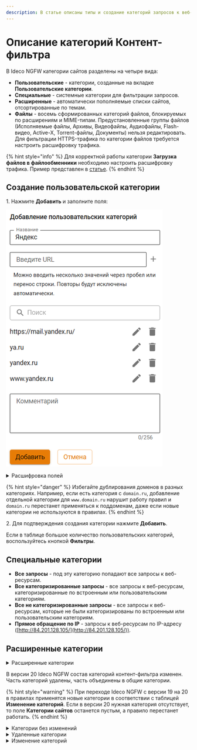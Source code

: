 ```yaml
---
description: В статье описаны типы и создание категорий запросов к веб-ресурсам.
---
```


# Описание категорий Контент-фильтра

В Ideco NGFW категории сайтов разделены на четыре вида:

* **Пользовательские** - категории, созданные на вкладке **Пользовательские категории**.
* **Специальные** - системные категории для фильтрации запросов.
* **Расширенные** - автоматически пополняемые списки сайтов, отсортированные по темам.
* **Файлы** - восемь сформированных категорий файлов, блокируемых по расширениям и MIME-типам. Предустановленные группы файлов (Исполняемые файлы, Архивы, Видеофайлы, Аудиофайлы, Flash-видео, Active-X, Torrent-файлы, Документы) нельзя редактировать. Для фильтрации HTTPS-трафика по категории файлов требуется настроить расшифровку трафика.

{% hint style="info" %}
Для корректной работы категории **Загрузка файлов в файлообменники** необходимо настроить расшифровку трафика. Пример представлен в [статье](/settings/access-rules/content-filter/rules.md#blokirovka-zagruzki-failov-v-failoobmenniki).
{% endhint %}

## Создание пользовательской категории

1\. Нажмите **Добавить** и заполните поля:

![](/.gitbook/assets/content-filter16.png)

<details>

<summary>Расшифровка полей</summary>

* **Название** - название пользовательской категории, которое будет использоваться при настройке правила **Контент-фильтра**.
* **Введите URL** - адрес сайта/страницы или доменное имя (одно или несколько значений через пробел). Используйте следующие маски:
  * `1.1.1.1` - любой IP-адрес;
  * `test.ru`;
  * `www.test.ru`;
  * `http://www.test.ru/` или `https://www.test.ru/`;
  * `https://www.test.ru:8080`;
  * `https://xn--41a.xn-p1acf/` - punycode.
  * `*.test.ru` - для всех доменов третьего и выше уровней. **Важно:** такая маска не включает домен второго уровня test.ru, чтобы его включить достаточно указать домен test.ru (все его поддомены также попадут под это правило).

{% hint style="info" %}
Если URL или домен содержит специальные символы (。или •), оставьте их в исходном виде. Адрес будет автоматически закодирован в формат punycode.
{% endhint %}

* **Поиск** - поле поиска добавленных URL.
* **Комментарий** - можно заполнить или оставить пустым.

</details>

{% hint style="danger" %}
Избегайте дублирования доменов в разных категориях. Например, если есть категория с `domain.ru`, добавление отдельной категории для `www.domain.ru` нарушит работу правил и `domain.ru` перестанет применяться к поддоменам, даже если новые категории не используются в правилах.
{% endhint %}

2\. Для подтверждения создания категории нажмите **Добавить**.

Если в таблице большое количество пользовательских категорий, воспользуйтесь кнопкой **Фильтры**.

## Специальные категории

* **Все запросы** - под эту категорию попадают все запросы к веб-ресурсам.
* **Все категоризированные запросы** - все запросы к веб-ресурсам, категоризированные по встроенным или пользовательским категориям.
* **Все не категоризированные запросы** - все запросы к веб-ресурсам, которые не были категоризированы по встроенным или пользовательским категориям.
* **Прямое обращение по IP** - запросы к веб-ресурсам по IP-адресу ([http://84.201.128.105/](http://84.201.128.105/)).

## Расширенные категории

<details>
<summary>Расширенные категории</summary>

Для обновления расширенных категорий включите опцию **Расширенная база категорий** на вкладке **Настройки**.

**Категория** | **Описание** 
---|---
 Сети зараженных устройств и управляющие серверы | Интернет-серверы, использующиеся для управления ботнетами 
 Content Delivery Networks | CDN-серверы, на которых кешируется часть контента или страница целиком 
 Автомобили и транспорт | Сайты о транспортных средствах, включая продажу, продвижение, обсуждение, ресурсы производителей и онлайн-магазины 
 Агрессия, расизм, терроризм | Веб-сайты, предоставляющие информацию о том, как совершить незаконную деятельность, такую как кража, убийство, создание бомбы, вскрытие замка и т. д. Веб-сайты, содержащие призывы к сомнительным действиям, таким как насилие и агрессия. Веб-сайты, призывающие к экстремизму, дискриминации по половому, расовому, религиозному и другим признакам 
 Алкоголь и табак | Веб-сайты, призывающие к употреблению алкоголя (или оправдывающие его употребление), а также сайты, осуществляющие продажу алкогольной продукции, включая пиво, вина и т. д. Веб-сайты, призывающие к употреблению табачной продукции (сигареты, сигары, трубки и т. д.) 
 Аниме | Веб-сайты, на которых размещены мультипликационные ТВ-шоу, фильмы, комиксы 
 Астрология | Веб-сайты об астрологии, гороскопах, а также предсказаниях по звездам или знаку зодиака 
 Бизнес, экономика, маркетинг | Веб-сайты о бизнесе и услугах. В эту категорию включены ресурсы, которые не подлежат более точному категорированию, чем бизнес и услуги. Сайты об управлении запасами, включая транспортировку, склад, дистрибуцию, хранение, выполнение и доставку заказов. Веб-сайты, посвященные науке, искусству и бизнесу, связанному с сельским хозяйством (производство зерновых культур, подъем домашнего скота, продуктов, услуг и т. д.). 
 Блоги и персональные сайты | Персональные страницы, включая блоги и другие средства обмена новостями, мнениями и информацией об авторе, а также домашние и семейные страницы 
 Веб-почта | Службы, предоставляющие пользователям веб-доступ к почтовым ящикам. Как правило, речь идет о бесплатных ящиках 
 Войска и вооружения | Веб-сайты об оружии и силовых структурах. Веб-сайты, спонсируемые вооруженными силами и иными государственными военными учреждениями 
 Вредоносное ПО | Веб-сайты, которые были скомпрометированы злоумышленниками и выглядят как официальные ресурсы, но на самом деле содержат вредоносный код. Сайты, идентифицированные как шпионские, пересылающие информацию о посетителях по специальному адресу. Сайты, на которых размещены вирусы, эксплоиты и другое вредоносное ПО. Сайты с ПО, пересылающим информацию на центральный сервер, включая шпионское ПО и клавиатурные шпионы 
 Грубость, матершина, непристойность | Сайты с непристойными, бранными словами 
 Дом, семья, хобби | Веб-сайты, которые раскрывают вопросы о семейных отношениях и обустройства дома, включая информацию о воспитании, внутреннем украшении, озеленении, уборке, семье и т. д. Сайты, содержащие информацию, продукты и услуги для домашних животных. Веб-сайты, содержащие информацию о различных ремеслах и хобби, таких как вышивание, коллекционирование, авиамоделирование и т. д. 
 Досуг и развлечения | Сайты, позволяющие пользователям отправлять и принимать открытки. Сайты о еде: от ресторанов и кафе до рецептов и советов по готовке. Веб-сайты, посвященные онлайн-тотализаторам, соревнованиям, распродажам и лотереям, которые создаются для изучения потребительских предпочтений, а также могут использоваться в качестве элемента различной маркетинговой деятельности. Веб-сайты, предлагающие приобретение скидочных купонов (купонаторы). Веб-сайты, посвященные моде и красоте, включая сайты, связанные с модой и содержащие информацию об одежде, ювелирных украшениях, косметике и парфюме. Сайты, посвященные паркам и иным зонам, предназначенным для оздоровительных активностей, таких как плавание, скейтбординг, альпинизм и т. д. Веб-сайты, посвященные новостям о знаменитостях, телешоу, фильмах и шоу-бизнесе в целом. Веб-сайты, посвященные фитнесу и другим оздоровительным активностям 
 Здоровье и здравоохранение | Веб-страницы, на которых обсуждаются аборты с медицинской, юридической, исторической и других точек зрения. Веб-сайты, одобряющие применение абортов. Веб-сайты, осуждающие применение абортов. Сайты о домах престарелых и тематические сообщества, включая уход за больными и хосписную помощь. Веб-сайты, посвященные личному здоровью, медицинским услугам, медицинскому оборудованию, процедурам, психическому здоровью, больницам и клиникам. Сайты с информацией о здоровом питании, похудении, диетах, программах похудения и пищевой аллергии. Сайты, содержащие сведения о витаминах и других веществах нерегулируемого оборота. Сайты, предлагающие информацию и помощь при алкогольной, наркотической, игровой зависимостях, а также расстройствах пищевого поведения (анорексия и пр.). Веб-сайты, содержащие информацию о лекарственных препаратах (включая легальные наркотические вещества), а также их применении 
 Знакомства | Веб-сайты, посвященные знакомствам, браку и т. д. 
 ИИ Чат-боты | Программы, которые имитируют человеческое общение через текстовые или голосовые сообщения 
 Интернет-библиотеки | Сайты, на которых представлена литература, включая беллетристику и документальные романы, стихи и биографии 
 Интернет-магазины | Интернет-магазины и иные сайты, предлагающие совершить онлайн-покупки 
 Искусство | Категория не содержит адресов и будет удалена в будущем 
 Казино, лотереи, тотализаторы | Сайты казино и прочих игровых систем 
 Компьютерные игры | Веб-сайты, посвященные компьютерным играм, а также сайты с онлайн-играми 
 Компьютеры и Интернет | Сайты, предлагающие услуги веб-хостинга, блог-хостинга, интернет-провайдеры и телекоммуникационные компании. Веб-сайты, позволяющие совершать звонки через web или сайты программных продуктов, которые предназначены для совершения звонков через интернет. Веб-сайты организаций, предоставляющих услуги в сфере информационной безопасности. Сайты производителей мобильных телефонов, включая сайты, осуществляющие продажу мобильных телефонов и аксессуаров к ним. Сайты о компьютерном оборудовании, ПО, периферии, сетях данных, электронике, а также ресурсы производителей соответствующих товаров и услуг. Сайты, предоставляющие удаленный доступ к частным компьютерам и сетям, ресурсам интернета (файлам и веб-приложениям) 
 Наркотики | Сайты, на которых представлена информация о марихуане, ее выращивании или курении, включая сайты, посвященные легальному использованию марихуаны, например, в медицине. Веб-сайты, призывающие к употреблению наркотических веществ, включая неправильное употребление лекарственных препаратов 
 Наука и технологии | Веб-сайты, посвященные строительству, проектированию зданий и сооружений, архитектуре, а также организациям или услугам, связанным с дизайном, строительством и строительным проектированием. Веб-сайты, посвященные исследованиям в области генетики, а также сайты исследовательских институтов и организаций, работающих в сфере биотехнологий. Сайты, посвященные бизнесу, связанному с промышленным производством. Веб-сайты, посвященные веб-дизайну, стандартизации в интернете (например, RFC), спецификациям протоколов, новостям и другим широким обсуждениям технологий 
 Недвижимость | Веб-сайты, посвященные вопросам, связанным с недвижимостью (приобретение, продажа, аренда и т. д.) 
 Неизвестные сайты | Сайты с нераспознаваемым контентом, что не позволяет их категоризировать. Веб-сайты, которые не могут быть однозначно отнесены ни к одной из категорий 
 Неиспользуемые домены | Веб-сайты, которые используются в качестве "заглушек" для приобретенных, но не используемых доменных имен. Сайты, перенаправляющие посетителя на другие ресурсы 
 Некоммерческие организации | Сайты с информацией о благотворительных учреждениях и других некоммерческих филантропических организациях 
 Новости и СМИ | Новостные веб-ресурсы. Сайты газет, журналов, новостные ленты 
 Образование и учебные учреждения | Сайты и ресурсы сообществ, создающих информационные документы, доступные на редактирование всем участникам. Словари и переводчики с иностранных языков. Веб-сайты школ, университетов и иных образовательных учреждений. Веб-сайты, на которых размещены академические публикации, журналы, результаты исследований, учебные планы, а также онлайн-курсы, учебники и т. д. 
 Онлайн-реклама и баннеры | Веб-страницы, строго посвященные рекламе, баннерам или выскакивающим окнам с рекламой. Веб-сайты, рекламируемые с помощью спама 
 Плагиат и рефераты | Сайты с ответами к тестам, готовыми сочинениями, пошаговыми решениями задач и аналогичные ресурсы, которые могут использоваться для списывания 
 Платные сайты сотовых операторов | Сайты сотовых операторов, за доступ к которым взимается отдельная плата с абонента 
 Поисковые системы | Сайты и поисковые машины, используемые для поиска изображений и возвращающие результаты, содержащие миниатюры последних. Поисковые системы, осуществляющие поиск по веб-сайтам, новостным группам, картинкам и другому контенту 
 Политика, общество, закон | Сайты о законодательстве, политике, партиях, выборах, их результатах и мнениях 
 Порнография и секс | Сайты, содержащие изображения или видео с откровенной демонстрацией полового акта или обнаженного тела. Сайты, предлагающие продукты и услуги, связанные с сексом, но не содержащие обнаженной натуры и других откровенных изображений 
 Порталы | Сайты, относящиеся к продуктам и услугам, касающимся безопасности, за исключением компьютерной. Веб-сайты с продуктовыми списками и каталогами без возможности совершить онлайн-покупку. Сайты, призванные помочь покупателям сравнить магазины, продукты и цены, но не торгующие онлайн. Сайты брокерских компаний, осуществляющих онлайн-торговлю ценными бумагами и т. д. Сайты, посвященные программам для управления личной информацией, например, приложения для управления со списками задач, календарями, адресные книги и т. д. Веб-ресурсы, предоставляющие доступ к настраиваемым персональным порталам, включая "желтые страницы" и другие каталоги. Сайты, содержащие справочные материалы и наборы данных: атласы, словари, энциклопедии, переписи и т. п. 
 Правительство | Веб-сайты, посвященные государственным организациям, включая полицию, пожарные службы, избирательные комиссии, спонсируемые государством исследования и программы 
 Прокси и анонимайзеры | Веб-сайты, предназначенные для обхода сетевых фильтров. Такие ресурсы могут быть использованы сотрудниками компании с целью посещения запрещенных сайтов 
 Работа и найм | Веб-сайты, посвященные поиску работы, включая рекрутинговые агентства 
 Радио и музыка онлайн | Сайты-хранилища, вещающие музыку или другой аудио контент (может потребить всю доступную ширину канала компании). Веб-сайты, посвященные музыке. Интернет-радио, файлы в формате mp3, информация о музыкальных группах, клипы и т. д. 
 Религия и атеизм | Веб-сайты, ведущие антирелигиозную пропаганду или подвергающие сомнению религиозные, духовные, метафизические, или сверхъестественные воззрения. Сайты, посвященные религиям, не находящимся в мейнстриме или не входящим в ТОП-10 мировых религий (народные религии, мистика, культы и секты). Сайты об основных мировых религиях, а также общерелигиозной тематики и теологические 
 Сайты для взрослых | Веб-сайты, на которых обсуждаются вопросы, связанные с нетрадиционной сексуальной ориентацией. Материалы, неуместные для детей: безвкусные, жестокие (в том числе, по отношению к животным), туалетный юмор и т. п. Сайты с фотографиями и видеороликами, на которых изображены девушки в сексуальной провокационной одежде, например, в дамском белье. Сайты с обучающими материалами и клиническими пояснениями о сексе, безопасном сексе, беременности, родам и т. п., ориентированные на детей и подростков. Сайты, в содержании которых обязательно содержится материал, предназначенный только для взрослой аудитории. Там может быть затронута сексуальная тематика или не учебные материалы. Веб-сайты, содержащие материалы эротического характера (частичное или полное обнажение), исключая порнографические материалы 
 Сайты для детей | Сайты, предназначенные для маленьких детей (до 10 лет), включая игры и развлекательные страницы 
 Сексуальное насилие над детьми (Arachnid) | Веб-сайты с изображениями физического или сексуального насилия над детьми 
 Социальные сети | Сайты социальных сетей - сообществ, в которых люди "дружат" между собой. Социальные сети, а также веб-сайты различных онлайн-сообществ 
 Спорт | Сайты о соревновательных видах спорта, где люди или команды состязаются в атлетических (например, футбол) и прочих (бильярд) дисциплинах. Сайты о любительской охоте на живых животных. Сайты, посвященные тренировкам и соревнованиям по боевым искусствам: бокс, борьба, фехтование и т. п. 
 Торговля и покупки | Веб-сайты, посвященные продажам товаров и услуг через объявления, онлайн-аукционы или через другие нетрадиционные каналы. Сайты производителей игрушек, а также маркетинговые ресурсы и онлайн-магазины игрушек. Сайты, содержащие изображения людей в купальных костюмах. Изображения самих костюмов не попадают в эту категорию. Сайты рекламных и маркетинговых агентств, кроме баннерных сетей. Веб-сайты, которые включают информацию о производителях мебели, розничных магазинах по продаже мебели, столов, стульев, кабинетов и т. д. Веб-сайты, посвященные промышленным торговым группам, лоббистам, союзам, профессиональным организациям и другим ассоциациям, включая сообщества единомышленников 
 Торренты и P2P-сети | Сайты пиринговых сетей. Сайты, размещающие торрент-файлы, позволяющие загрузить потенциально большие файлы по P2P-сетям. Сайты файлообменников 
 Туризм | Веб-сайты, посвященные культурным заведениям, таким как театры, кинотеатры, ночные клубы, фестивали и т. д. Сайты гостиниц, туристических агентств и операторов 
 Файловые архивы | Веб-сайты с каталогами программного обеспечения, включая условно-бесплатное, бесплатное и свободно распространяемое программное обеспечение 
 Федеральный список Минюста | Федеральный список экстремистских материалов, составленный Министерством юстиции РФ 
 Фильмы и видео онлайн | Сайты-хранилища, вещающие видео, в том числе в браузере (может потребить всю доступную ширину канала компании). Сайты о телешоу и фильмах, включая обзоры, программы передач, сюжеты, обсуждения, трейлеры, маркетинг и т. п. 
 Финансы и финансовые учреждения | Веб-сайты банков и иных кредитных учреждений, включая сайты интернет-банков. В эту категорию не входят сайты организаций, предлагающих брокерские услуги. Сайты фондовых рынков. Сайты, содержащие информацию о финансовых котировках, а также инструменты финансового анализа и бюджетного планирования, такие как ипотечные калькуляторы, программное обеспечение для формирования налоговой отчетности и т. д. Веб-сайты, на страницах которых обсуждаются экономические вопросы, инвестиционные стратегии, пенсионное и налоговое планирование 
 Фишинг и поддельные сайты | Веб-сайты, используемые для мошенничества, также известны как фишинговые. Как правило, представляются официальными веб-страницами финансовых или иных учреждений с целью несанкционированного доступа к конфиденциальной информации, например, пин-кодам банковских карт 
 Форумы | Сайты социальных сетей, ориентированных на профессионалов и выстраивание деловых отношений. Сайты форумов, новостных групп, архивы списков рассылки, доски объявлений и аналогичные ресурсы сообществ 
 Фотогалереи | Сайты с архивами фотографий, фотостоки 
 Чаты и мессенджеры | Веб-сайты служб мгновенных сообщений, а также сайтов, призывающих поддерживать контакты с друзьями через сервисы обмена сообщениями. Сайты, предназначенные для обмена короткими текстовыми сообщениями (SMS) между веб-страницей и мобильным телефоном. Онлайн-чаты 
 Юмор | Веб-сайты, содержащие информацию юмористического характера, такую как комиксы, шутки, смешные картинки 

</details>

В версии 20 Ideco NGFW состав категорий контент-фильтра изменен. Часть категорий удалены, часть объединены в общие категории.

{% hint style="warning" %}
При переходе Ideco NGFW с версии 19 на 20 в правилах применятся новые категории в соответствии с таблицей **Изменение категорий**. Если в версии 20 нужная категория отсутствует, то поле **Категории сайтов** останется пустым, а правило перестанет работать.
{% endhint %}

<details>
<summary>Категории без изменений</summary>

* Войска и вооружения
* Знакомства
* ИИ Чат-боты
* Интернет-магазины
* Искусство
* Казино, лотереи, тотализаторы
* Компьютерные игры
* Наркотики
* Недвижимость
* Неизвестные сайты
* Некоммерческие организации
* Образование и учебные учреждения
* Онлайн-реклама и баннеры
* Платные сайты мобильных операторов
* Поисковые системы
* Правительство
* Сайты для детей
* Социальные сети
* Спорт
* Туризм
* Форумы
* Фотогалереи
* Юмор

</details>
<details>
<summary>Удаленные категории</summary>

* Взлом
* Высокий уровень риска
* Криминальные навыки/хакинг
* Оплата за серфинг
* Пиратство и хищение авторских прав
* Природа и ее сохранение
* Системы централизованной аутентификации
* Страхование
* Частные IP-адреса

</details>
<details>
<summary>Изменение категорий</summary>

| v19 | v20 |
|---|---|
| Web-почта | Веб-почта |
| Аборты | Здоровье и здравоохранение |
| Аборты - одобрение | Здоровье и здравоохранение |
| Аборты - осуждение | Здоровье и здравоохранение |
| Автомобили/Транспорт | Автомобили и транспорт |
| Алкоголь | Алкоголь и табак |
| Анонимайзеры | Прокси и анонимайзеры |
| Архитектура | Наука и технологии |
| Астрология и гороскопы | Астрология |
| Атеизм и агностицизм | Религия и атеизм |
| Аудио для прослушивания и скачивания | Радио и музыка онлайн |
| Аукционы и рынки | Торговля и покупки |
| Банки | Финансы и финансовые учреждения |
| Безопасность | Порталы |
| Бизнес и услуги (общая) | Бизнес, экономика, маркетинг |
| Бизнес/Сервисы | Бизнес, экономика, маркетинг |
| Биотехнологии | Наука и технологии |
| Благотворительные учреждения | Некоммерческие организации |
| Ботнеты | Сети зараженных устройств и управляющие серверы |
| Веб-хостинг, интернет-провайдеры и телекоммуникационные компании | Компьютеры и Интернет |
| Видео для прослушивания и скачивания | Фильмы и видео онлайн |
| Виртуальные открытки | Досуг и развлечения |
| Возможный риск | Неизвестные сайты |
| Вооруженные силы | Войска и вооружения |
| Геи, лесбиянки и бисексуалы | Сайты для взрослых |
| Готовые домашние задания | Плагиат и рефераты |
| Для взрослых | Сайты для взрослых |
| Дом, сад и семья | Дом, семья, хобби |
| Дом/Отдых | Дом, семья, хобби |
| Дома престарелых и уход за больными | Здоровье и здравоохранение |
| Домашние животные | Дом, семья, хобби |
| Доставка и логистика | Бизнес, экономика, маркетинг |
| Еда и рестораны | Досуг и развлечения |
| Законодательство и политика | Политика, общество, закон |
| Запаркованные | Неиспользуемые домены |
| Здоровье | Здоровье и здравоохранение |
| Здравоохранение и медицина | Здоровье и здравоохранение |
| Игрушки | Торговля и покупки |
| Изображения жестокого обращения с детьми | Сексуальное насилие над детьми (Arachnid) |
| Интернет и IP-телефония | Компьютеры и Интернет |
| Информационная безопасность | Компьютеры и Интернет |
| Каталоги | Порталы |
| Компьютеры и технологии | Компьютеры и Интернет |
| Конкурсы и опросы | Досуг и развлечения |
| Контент серверы | Content Delivery Networks |
| Криминальные навыки | Агрессия, расизм, терроризм |
| Купальные костюмы | Торговля и покупки |
| Купоны | Досуг и развлечения |
| Литература и книги | Интернет-библиотеки |
| Марихуана | Наркотики |
| Маркетинговые услуги | Торговля и покупки |
| Мгновенные сообщения | Чаты и мессенджеры |
| Мебель для дома и офиса | Торговля и покупки |
| Мобильные телефоны | Компьютеры и Интернет |
| Мода и красота | Досуг и развлечения |
| Музыка | Радио и музыка онлайн |
| Мультфильмы, аниме и комиксы | Аниме |
| Насилие | Агрессия, расизм, терроризм |
| Не для детского просмотра | Сайты для взрослых |
| Недоступные | Неизвестные сайты |
| Неизвестный уровень риска | Неизвестные сайты |
| Нераспознаваемый контент | Неизвестные сайты |
| Нетрадиционные религии и оккультные верования | Религия и атеизм |
| Новости | Новости и СМИ |
| Обзоры продукции и Сравнение цен | Порталы |
| Оборудование, ПО, электроника | Компьютеры и Интернет |
| Онлайн-офисы | Порталы |
| Онлайн-торговля акциями | Финансы и финансовые учреждения |
| Онлайн-управление информацией | Порталы |
| Откровенные изображения | Сайты для взрослых |
| Парки, зоны отдыха и спортивные залы | Досуг и развлечения |
| Переадресация | Запаркованные домены |
| Переводчики | Образование и учебные учреждения |
| Персональные страницы | Блоги и персональные сайты |
| Персональные страницы и блоги | Блоги и персональные сайты |
| Пиринговые сети | Торренты и P2P-сети |
| Питание и диеты | Здоровье и здравоохранение |
| Пищевые добавки и витамины | Здоровье и здравоохранение |
| Поиск работы | Работа и найм |
| Поисковики изображений | Поисковые системы |
| Политика и закон | Политика, общество, закон |
| Порнография | Порнография и секс |
| Порнография/секс | Порнография и секс |
| Порталы | Порталы |
| Производство | Наука и технологии |
| Профессиональные сообщества | Форумы |
| Развлекательные места и события | Туризм |
| Развлекательные новости и сайты про знаменитостей | Досуг и развлечения |
| Развлечения и видео | Категория разделена на две: Фильмы и видео онлайн; Досуг и развлечения |
| Разное | Неизвестные сайты |
| Религии | Религия и атеизм |
| Рестораны | Торговля и покупки |
| Сайты сообществ | Форумы |
| Самопомощь и зависимости | Здоровье и здравоохранение |
| Секс и Эротика | Порнография и секс |
| Сексуальное воспитание и образование | Сайты для взрослых |
| Сельское хозяйство | Бизнес, экономика, маркетинг |
| Сквернословие | Грубость, матершина, непристойность |
| Скомпрометированные | Вредоносное ПО |
| Сообщества лоббистов и торговые ассоциации | Торговля и покупки |
| Социальные сообщества | Социальные сети |
| Спам | Онлайн-реклама и баннеры |
| Список Минюста | Федеральный список Минюста |
| Спонсируемые государством | Правительство |
| Спорт и отдых | Спорт |
| Спортивная охота | Спорт |
| Спортивные соревнования | Спорт |
| Справочные материалы и карты | Порталы |
| Средний уровень риска | Неизвестные сайты |
| Табак | Алкоголь и табак |
| Тайный сбор информации | Вредоносное ПО |
| Текстовые сообщения | Чаты и мессенджеры |
| Телевидение и фильмы | Фильмы и видео онлайн |
| Технологии (в целом) | Наука и технологии |
| Только для взрослых (18+) | Сайты для взрослых |
| Торговля и покупки | Интернет-магазины |
| Торрент-трекеры | Торренты и P2P-сети |
| Транспортные средства | Автомобили и транспорт |
| Удаленный доступ | Компьютеры и Интернет |
| Учебные заведения | Образование и учебные учреждения |
| Учебные материалы и исследования | Образование и учебные учреждения |
| Файловые архивы | Категория разделена на две: Фотогалереи; Компьютеры и Интернет |
| Файловые хранилища | Файловые архивы |
| Файлообменники | Торренты и P2P-сети |
| Фармацевтика | Здоровье и здравоохранение |
| Финансовые инструменты и котировки | Финансы и финансовые учреждения |
| Финансы | Финансы и финансовые учреждения |
| Финансы (в целом) | Финансы и финансовые учреждения |
| Фитнес и Отдых | Досуг и развлечения |
| Фишинг/мошенничество | Фишинг и поддельные сайты |
| Хобби и Досуг | Дом, семья, хобби |
| Центры распространения вредоносного ПО | Вредоносное ПО |
| Центры управления и контроля | Сети зараженных устройств и управляющие серверы |
| Чаты | Чаты и мессенджеры |
| Чаты/Мессенджеры | Чаты и мессенджеры |
| Шпионские и опасные сайты | Вредоносное ПО |
| Шпионское и сомнительное ПО | Вредоносное ПО |
| Экстремизм | Агрессия, расизм, терроризм |
| Эротика | Сайты для взрослых |

</details>
